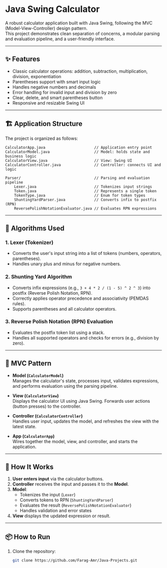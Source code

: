 # Java Swing Calculator

A robust calculator application built with Java Swing, following the MVC (Model-View-Controller) design pattern.  
This project demonstrates clean separation of concerns, a modular parsing and evaluation pipeline, and a user-friendly interface.

---

## ✨ Features

- Classic calculator operations: addition, subtraction, multiplication, division, exponentiation
- Parentheses support with smart input logic
- Handles negative numbers and decimals
- Error handling for invalid input and division by zero
- Clear, delete, and smart parentheses button
- Responsive and resizable Swing UI

---

## 🏗️ Application Structure

The project is organized as follows:

```text
CalculatorApp.java                      // Application entry point
CalculatorModel.java                    // Model: holds state and business logic
CalculatorView.java                     // View: Swing UI
CalculatorController.java               // Controller: connects UI and logic

Parser/                                 // Parsing and evaluation pipeline
    Lexer.java                          // Tokenizes input strings
    Token.java                          // Represents a single token
    TokenType.java                      // Enum for token types
    ShuntingYardParser.java             // Converts infix to postfix (RPN)
    ReversePolishNotationEvaluator.java // Evaluates RPN expressions
```

---

## 🧠 Algorithms Used

### 1. **Lexer (Tokenizer)**

- Converts the user's input string into a list of tokens (numbers, operators, parentheses).
- Handles unary plus and minus for negative numbers.

### 2. **Shunting Yard Algorithm**

- Converts infix expressions (e.g., `3 + 4 * 2 / (1 - 5) ^ 2 ^ 3`) into postfix (Reverse Polish Notation, RPN).
- Correctly applies operator precedence and associativity (PEMDAS rules).
- Supports parentheses and all calculator operators.

### 3. **Reverse Polish Notation (RPN) Evaluation**

- Evaluates the postfix token list using a stack.
- Handles all supported operators and checks for errors (e.g., division by zero).

---

## 🧩 MVC Pattern

- **Model (`CalculatorModel`)**  
  Manages the calculator's state, processes input, validates expressions, and performs evaluation using the parsing pipeline.

- **View (`CalculatorView`)**  
  Displays the calculator UI using Java Swing. Forwards user actions (button presses) to the controller.

- **Controller (`CalculatorController`)**  
  Handles user input, updates the model, and refreshes the view with the latest state.

- **App (`CalculatorApp`)**  
  Wires together the model, view, and controller, and starts the application.

---

## 🚦 How It Works

1. **User enters input** via the calculator buttons.
2. **Controller** receives the input and passes it to the **Model**.
3. **Model**:
   - Tokenizes the input (`Lexer`)
   - Converts tokens to RPN (`ShuntingYardParser`)
   - Evaluates the result (`ReversePolishNotationEvaluator`)
   - Handles validation and error states
4. **View** displays the updated expression or result.

---

## 📦 How to Run

1. Clone the repository:
   ```sh
   git clone https://github.com/Farag-Amr/Java-Projects.git
   ```
